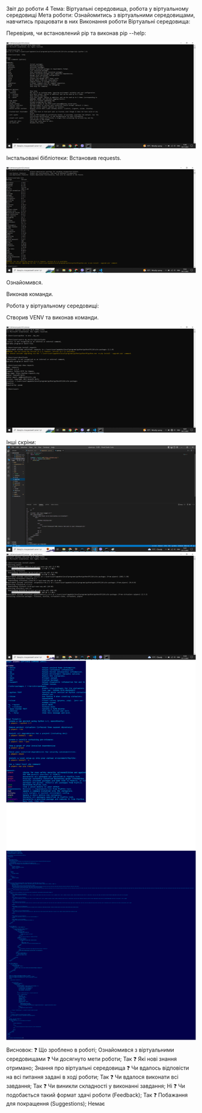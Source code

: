 Звіт до роботи 4
Тема: Віртуальні середовища, робота у віртуальному середовищі
Мета роботи: Ознайомитись з віртуальними середовищами, навчитись працювати в них
Виконання роботи
Віртуальні середовища:

Перевірив, чи встановлений pip та виконав pip --help:

![alt text](https://github.com/11MaDmAn18/SUBD/blob/main/lab4/srclab4/src1_4.png "Результат")

Інстальовані бібліотеки:
Встановив requests.

![alt text](https://github.com/11MaDmAn18/SUBD/blob/main/lab4/srclab4/src2(1)_4.png "Результат")

Ознайомився.

Виконав команди.

Робота у віртуальному середовищі:

Створив VENV та виконав команди.

![alt text](https://github.com/11MaDmAn18/SUBD/blob/main/lab4/srclab4/src4_4.png "Результат")

Інші скріни:
![alt text](https://github.com/11MaDmAn18/SUBD/blob/main/lab4/srclab4/src9_4.png "Результат")
![alt text](https://github.com/11MaDmAn18/SUBD/blob/main/lab4/srclab4/src_pipenv%20--help_4.png "Результат")
![alt text](https://github.com/11MaDmAn18/SUBD/blob/main/lab4/srclab4/srccomnds_4.png "Результат")
![alt text](https://github.com/11MaDmAn18/SUBD/blob/main/lab4/srclab4/srcdoing_4.png "Результат")

Висновок:
❓ Що зроблено в роботі;
Ознайомився з віртуальними середовищами
❓ Чи досягнуто мети роботи;
Так
❓ Які нові знання отримано;
Знання про віртуальні середовища
❓ Чи вдалось відповісти на всі питання задані в ході роботи;
Так
❓ Чи вдалося виконати всі завдання;
Так
❓ Чи виникли складності у виконанні завдання;
Ні
❓ Чи подобається такий формат здачі роботи (Feedback);
Так
❓ Побажання для покращення (Suggestions);
Немає